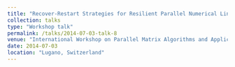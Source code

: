 ```yaml
---
title: "Recover-Restart Strategies for Resilient Parallel Numerical Linear Algebra Solvers"
collection: talks
type: "Workshop talk"
permalink: /talks/2014-07-03-talk-8
venue: "International Workshop on Parallel Matrix Algorithms and Applications"
date: 2014-07-03
location: "Lugano, Switzerland"
---
```

